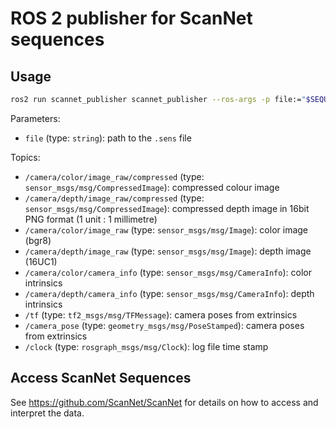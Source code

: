 # ROS 2 publisher for ScanNet sequences

## Usage

```bash
ros2 run scannet_publisher scannet_publisher --ros-args -p file:="$SEQUENCE.sens"
```

Parameters:
- `file` (type: `string`): path to the `.sens` file

Topics:
- `/camera/color/image_raw/compressed` (type: `sensor_msgs/msg/CompressedImage`): compressed colour image
- `/camera/depth/image_raw/compressed` (type: `sensor_msgs/msg/CompressedImage`): compressed depth image in 16bit PNG format (1 unit : 1 millimetre)
- `/camera/color/image_raw` (type: `sensor_msgs/msg/Image`): color image (bgr8)
- `/camera/depth/image_raw` (type: `sensor_msgs/msg/Image`): depth image (16UC1)
- `/camera/color/camera_info` (type: `sensor_msgs/msg/CameraInfo`): color intrinsics
- `/camera/depth/camera_info` (type: `sensor_msgs/msg/CameraInfo`): depth intrinsics
- `/tf` (type: `tf2_msgs/msg/TFMessage`): camera poses from extrinsics
- `/camera_pose` (type: `geometry_msgs/msg/PoseStamped`): camera poses from extrinsics
- `/clock` (type: `rosgraph_msgs/msg/Clock`): log file time stamp




## Access ScanNet Sequences

See https://github.com/ScanNet/ScanNet for details on how to access and interpret the data.
